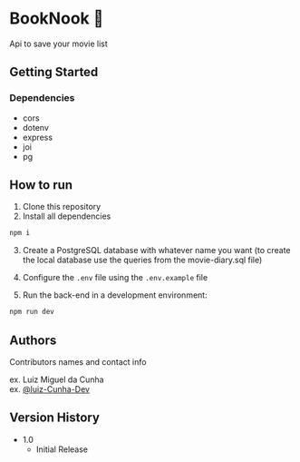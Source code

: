 # BookNook 🎥

Api to save your movie list

## Getting Started

### Dependencies

* cors
* dotenv
* express
* joi
* pg


## How to run 

1. Clone this repository
2. Install all dependencies

```bash
npm i
```

3. Create a PostgreSQL database with whatever name you want (to create the local database use the queries from the movie-diary.sql file)
4. Configure the `.env` file using the `.env.example` file 

5. Run the back-end in a development environment:

```bash
npm run dev
```


## Authors

Contributors names and contact info

ex. Luiz Miguel da Cunha </br>
ex. [@luiz-Cunha-Dev](https://github.com/Luiz-Cunha-Dev)

## Version History

* 1.0
    * Initial Release

